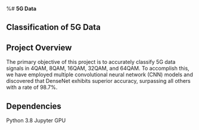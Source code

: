 %# **5G Data**
## Classification of 5G Data

## **Project Overview**

The primary objective of this project is to accurately classify 5G data signals in 4QAM, 8QAM, 16QAM, 32QAM, and 64QAM. To accomplish this, we have employed multiple convolutional neural network (CNN) models and discovered that DenseNet exhibits superior accuracy, surpassing all others with a rate of 98.7%.

## **Dependencies**
Python 3.8
Jupyter
GPU

